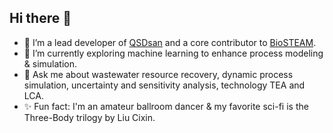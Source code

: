## Hi there 👋

- 🔭 I’m a lead developer of [QSDsan](https://github.com/QSD-Group/QSDsan) and a core contributor to [BioSTEAM](https://github.com/BioSTEAMDevelopmentGroup/biosteam).
- 🌱 I’m currently exploring machine learning to enhance process modeling & simulation.
- 💬 Ask me about wastewater resource recovery, dynamic process simulation, uncertainty and sensitivity analysis, technology TEA and LCA. 
- ✨ Fun fact: I'm an amateur ballroom dancer & my favorite sci-fi is the Three-Body trilogy by Liu Cixin.
